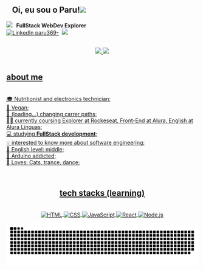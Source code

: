 <div style="font.size:30px"><h2><strong>&nbsp;&nbsp;&nbsp;Oi, eu sou o Paru!</strong><img src="https://media.giphy.com/media/hvRJCLFzcasrR4ia7z/giphy.gif" height="23px"></h2> </div>
 
  <img width="12px" src="https://www.notion.so/image/https%3A%2F%2Fs3-us-west-2.amazonaws.com%2Fsecure.notion-static.com%2F39527417-c8b4-4c62-ba1b-778bed35d19a%2Fexplorer-logo.svg?table=block&id=271a48f7-0016-4e99-8756-f9f2c3a399ce&spaceId=f5f08aa3-2c56-438b-826b-8b93256e2d72&userId=a6fed87f-379f-4bc3-8c1e-9b93b144951c&cache=v2"/><strong>&nbsp;&nbsp;&nbsp;FullStack WebDev Explorer</strong></div>
  <br>
<a href="https://www.linkedin.com/in/paru369/" target="_blank"><img src="https://img.shields.io/badge/-paulopinheiro-0077B5?style=flat&logo=linkedin&logoColor=white" alt="LinkedIn paru369-" height="20"></a>&nbsp; 
<a href="mailto:paruvitu@gmaill.com"><img src="https://camo.githubusercontent.com/927d6b3961fa048ff7303daf291cb5869dfa25018997cf8c1373c2f6a85b1458/68747470733a2f2f696d672e736869656c64732e696f2f62616467652f2d476d61696c2d2532333333333f7374796c653d666f722d7468652d6261646765266c6f676f3d676d61696c266c6f676f436f6c6f723d7768697465" height="20"> </a>
  <br><br>
  <div align="center">
  <a href="https://github.com/paru369">
  <img height="130em" src="https://github-readme-stats.vercel.app/api?username=paru369&show_icons=true&theme=dracula&include_all_commits=true&count_private=true"/>
  <img height="130em" src="https://github-readme-stats.vercel.app/api/top-langs/?username=paru369&layout=compact&langs_count=7&theme=dracula"/> <div>

  <br>


<div align="left">

  ## about me
  <br/>🎓 Nutritionist and electronics technician;
  <br/>🌱 Vegan;
  <br/>🔭 (loading...) changing carrer paths;
  <br/>👨‍🚀 currently coursing Explorer at Rockeseat, Front-End at Alura, English at Alura Linguas;
  <br/>💻 studying **FullStack development**;
  <br/>💡 interested to know more about software engineering;
  <br/>🦜 English level: middle;
  <br/>🤔 Arduino addicted;
  <br/>💞️ Loves: Cats, trance, dance;
 </div>
    
  
  <br/>
  
 
  ## tech stacks (learning)
  <div style="display: inline_block"><br>
    <img align="center" alt="HTML" height="30" width="40" src="https://cdn.worldvectorlogo.com/logos/html-1.svg">
    <img align="center" alt="CSS" height="30" width="40" src="https://cdn.worldvectorlogo.com/logos/css-3.svg">
    <img align="center" alt="JavaScript" height="30" width="40" src="https://cdn.worldvectorlogo.com/logos/logo-javascript.svg">
    <img align="center" alt="React" height="30" width="40" src="https://cdn.worldvectorlogo.com/logos/react-2.svg">
    <img align="center" alt="Node.js" height="30" width="40" src="https://cdn.worldvectorlogo.com/logos/nodejs-icon.svg">
  </div> </div>
  
![Snake animation](https://github.com/ellen2121/ellen2121/blob/output/github-contribution-grid-snake.svg)
  
